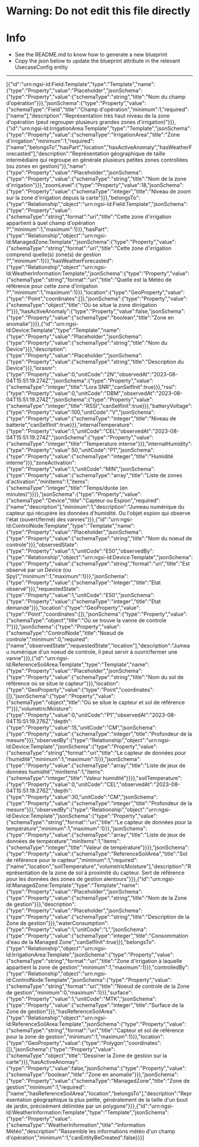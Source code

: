 
# Warning: **Do not edit this file directly**

# Info
- See the README.md to know how to generate a new blueprint
- Copy the json below to update the blueprint attribute in the relevant UsecaseConfig entity
---

[{"id":"urn:ngsi-ld:Field:Template","type":"Template","name":{"type":"Property","value":"Placeholder","jsonSchema":{"type":"Property","value":{"schemaType":"string","title":"Nom du champ d'opération"}}},"jsonSchema":{"type":"Property","value":{"schemaType":"Field","title":"Champ d'opération","minimum":1,"required":["name"],"description":"Représentation très haut niveau de la zone d'opération (peut regrouper plusieurs grandes zones d'irrigation)"}}},{"id":"urn:ngsi-ld:IrrigationArea:Template","type":"Template","jsonSchema":{"type":"Property","value":{"schemaType":"IrrigationArea","title":"Zone d'irrigation","minimum":1,"required":["name","belongsTo","hasPart","location","hasActiveAnomaly","hasWeatherForecasted"],"description":"Représentation géographique de taille intermédiaire qui regroupe en générale plusieurs petites zones controllées (ou zones en gestion)"}},"name":{"type":"Property","value":"Placeholder","jsonSchema":{"type":"Property","value":{"schemaType":"string","title":"Nom de la zone d'irrigation"}}},"zoomLevel":{"type":"Property","value":18,"jsonSchema":{"type":"Property","value":{"schemaType":"integer","title":"Niveau de zoom sur la zone d'irrigation depuis la carte"}}},"belongsTo":{"type":"Relationship","object":"urn:ngsi-ld:Field:Template","jsonSchema":{"type":"Property","value":{"schemaType":"string","format":"uri","title":"Cette zone d'irrigation appartient à quel champ d'opération ?","minimum":1,"maximum":1}}},"hasPart":{"type":"Relationship","object":"urn:ngsi-ld:ManagedZone:Template","jsonSchema":{"type":"Property","value":{"schemaType":"string","format":"uri","title":"Cette zone d'irrigation comprend quelle(s) zone(s) de gestion ?","minimum":1}}},"hasWeatherForecasted":{"type":"Relationship","object":"urn:ngsi-ld:WeatherInformation:Template","jsonSchema":{"type":"Property","value":{"schemaType":"string","format":"uri","title":"Quelle est la Météo de référence pour cette zone d'irrigation ?","minimum":1,"maximum":1}}},"location":{"type":"GeoProperty","value":{"type":"Point","coordinates":[]},"jsonSchema":{"type":"Property","value":{"schemaType":"object","title":"Où se situe la zone dirrigation ?"}}},"hasActiveAnomaly":{"type":"Property","value":false,"jsonSchema":{"type":"Property","value":{"schemaType":"boolean","title":"Zone en anomalie"}}}},{"id":"urn:ngsi-ld:Device:Template","type":"Template","name":{"type":"Property","value":"Placeholder","jsonSchema":{"type":"Property","value":{"schemaType":"string","title":"Nom du Device"}}},"description":{"type":"Property","value":"Placeholder","jsonSchema":{"type":"Property","value":{"schemaType":"string","title":"Description du Device"}}},"lorasnr":{"type":"Property","value":0,"unitCode":"2N","observedAt":"2023-08-04T15:51:19.274Z","jsonSchema":{"type":"Property","value":{"schemaType":"integer","title":"Lora SNR","canSelfInit":true}}},"rssi":{"type":"Property","value":0,"unitCode":"DBM","observedAt":"2023-08-04T15:51:19.274Z","jsonSchema":{"type":"Property","value":{"schemaType":"integer","title":"RSSI","canSelfInit":true}}},"batteryVoltage":{"type":"Property","value":100,"unitCode":"V","jsonSchema":{"type":"Property","value":{"schemaType":"integer","title":"Niveau de batterie","canSelfInit":true}}},"internalTemperature":{"type":"Property","value":1,"unitCode":"CEL","observedAt":"2023-08-04T15:51:19.274Z","jsonSchema":{"type":"Property","value":{"schemaType":"integer","title":"Temperature interne"}}},"internalHumidity":{"type":"Property","value":50,"unitCode":"P1","jsonSchema":{"type":"Property","value":{"schemaType":"integer","title":"Humidité interne"}}},"zoneActivation":{"type":"Property","value":1,"unitCode":"MIN","jsonSchema":{"type":"Property","value":{"schemaType":"array","title":"Liste de zones d'activation","minItems":1,"items":{"schemaType":"integer","title":"Temps/durée (en minutes)"}}}},"jsonSchema":{"type":"Property","value":{"schemaType":"Device","title":"Capteur ou Espion","required":["name","description"],"minimum":1,"description":"Jumeau numérique du capteur qui récupère les données d'humidité. Ou l'objet espion qui observe l'état (ouvert/fermé) des vannes"}}},{"id":"urn:ngsi-ld:ControlNode:Template","type":"Template","name":{"type":"Property","value":"Placeholder","jsonSchema":{"type":"Property","value":{"schemaType":"string","title":"Nom du noeud de controle"}}},"observedState":{"type":"Property","value":1,"unitCode":"E50","observedBy":{"type":"Relationship","object":"urn:ngsi-ld:Device:Template","jsonSchema":{"type":"Property","value":{"schemaType":"string","format":"uri","title":"Est observé par un Device (ou Spy)","minimum":1,"maximum":1}}},"jsonSchema":{"type":"Property","value":{"schemaType":"integer","title":"Etat observé"}}},"requestedState":{"type":"Property","value":1,"unitCode":"E50","jsonSchema":{"type":"Property","value":{"schemaType":"integer","title":"Etat demandé"}}},"location":{"type":"GeoProperty","value":{"type":"Point","coordinates":[]},"jsonSchema":{"type":"Property","value":{"schemaType":"object","title":"Où se trouve la vanne de controle ?"}}},"jsonSchema":{"type":"Property","value":{"schemaType":"ControlNode","title":"Noeud de controle","minimum":0,"required":["name","observedState","requestedState","location"],"description":"Jumeau numérique d'un noeud de controle, il peut servir à ouvrir/fermer une vanne"}}},{"id":"urn:ngsi-ld:ReferenceSoilArea:Template","type":"Template","name":{"type":"Property","value":"Placeholder","jsonSchema":{"type":"Property","value":{"schemaType":"string","title":"Nom du sol de référence où se situe le capteur"}}},"location":{"type":"GeoProperty","value":{"type":"Point","coordinates":[]},"jsonSchema":{"type":"Property","value":{"schemaType":"object","title":"Où se situe le capteur et sol de référence ?"}}},"volumetricMoisture":{"type":"Property","value":0,"unitCode":"P1","observedAt":"2023-08-04T15:51:19.276Z","depth":{"type":"Property","value":15,"unitCode":"CM","jsonSchema":{"type":"Property","value":{"schemaType":"integer","title":"Profondeur de la mesure"}}},"observedBy":{"type":"Relationship","object":"urn:ngsi-ld:Device:Template","jsonSchema":{"type":"Property","value":{"schemaType":"string","format":"uri","title":"Le capteur de données pour l'humidité","minimum":1,"maximum":1}}},"jsonSchema":{"type":"Property","value":{"schemaType":"array","title":"Liste de jeux de données humidité","minItems":1,"items":{"schemaType":"integer","title":"Valeur humidité"}}}},"soilTemperature":{"type":"Property","value":0,"unitCode":"CEL","observedAt":"2023-08-04T15:51:19.276Z","depth":{"type":"Property","value":30,"unitCode":"CM","jsonSchema":{"type":"Property","value":{"schemaType":"integer","title":"Profondeur de la mesure"}}},"observedBy":{"type":"Relationship","object":"urn:ngsi-ld:Device:Template","jsonSchema":{"type":"Property","value":{"schemaType":"string","format":"uri","title":"Le capteur de données pour la température","minimum":1,"maximum":1}}},"jsonSchema":{"type":"Property","value":{"schemaType":"array","title":"Liste de jeux de données de température","minItems":1,"items":{"schemaType":"integer","title":"Valeur de température"}}}},"jsonSchema":{"type":"Property","value":{"schemaType":"ReferenceSoilArea","title":"Sol de référence pour le capteur","minimum":1,"required":["name","location","soilTemperature","volumetricMoisture"],"description":"Représentation de la zone de sol à proximité du capteur. Sert de référence pour les données des zones de gestion alentours"}}},{"id":"urn:ngsi-ld:ManagedZone:Template","type":"Template","name":{"type":"Property","value":"Placeholder","jsonSchema":{"type":"Property","value":{"schemaType":"string","title":"Nom de la Zone de gestion"}}},"description":{"type":"Property","value":"Placeholder","jsonSchema":{"type":"Property","value":{"schemaType":"string","title":"Description de la Zone de gestion"}}},"waterConsumption":{"type":"Property","value":1,"unitCode":"L","jsonSchema":{"type":"Property","value":{"schemaType":"integer","title":"Consommation d'eau de la Managed Zone","canSelfInit":true}}},"belongsTo":{"type":"Relationship","object":"urn:ngsi-ld:IrrigationArea:Template","jsonSchema":{"type":"Property","value":{"schemaType":"string","format":"uri","title":"Zone d'irrigation à laquelle appartient la zone de gestion","minimum":1,"maximum":1}}},"controlledBy":{"type":"Relationship","object":"urn:ngsi-ld:ControlNode:Template","jsonSchema":{"type":"Property","value":{"schemaType":"string","format":"uri","title":"Noeud de controle de la Zone de gestion","minimum":0,"maximum":1}}},"surface":{"type":"Property","value":1,"unitCode":"MTK","jsonSchema":{"type":"Property","value":{"schemaType":"integer","title":"Surface de la Zone de gestion"}}},"hasReferenceSoilArea":{"type":"Relationship","object":"urn:ngsi-ld:ReferenceSoilArea:Template","jsonSchema":{"type":"Property","value":{"schemaType":"string","format":"uri","title":"Capteur et sol de référence pour la zone de gestion","minimum":1,"maximum":1}}},"location":{"type":"GeoProperty","value":{"type":"Polygon","coordinates":[]},"jsonSchema":{"type":"Property","value":{"schemaType":"object","title":"Dessiner la Zone de gestion sur la carte"}}},"hasActiveAnomay":{"type":"Property","value":false,"jsonSchema":{"type":"Property","value":{"schemaType":"boolean","title":"Zone en anomalie"}}},"jsonSchema":{"type":"Property","value":{"schemaType":"ManagedZone","title":"Zone de gestion","minimum":1,"required":["name","hasReferenceSoilArea","location","belongsTo"],"description":"Représentation géographique la plus petite, généralement de la taille d'un bout de jardin, précisément délimitée par un polygone"}}},{"id":"urn:ngsi-ld:WeatherInformation:Template","type":"Template","jsonSchema":{"type":"Property","value":{"schemaType":"WeatherInformation","title":"Information Météo","description":"Rassemble les informations météo d'un champ d'opération","minimum":1,"canEntityBeCreated":false}}}]
